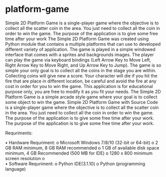 # platform-game
Simple 2D Platform Game  is a single-player game where the objective is to collect all the scatter coin in the area. You just need to collect all the coin in order to win the game. The purpose of the application is to give some free time after your work
The Simple 2D Platform Game was created using Python module that contains a multiple platforms that can use to developed different variety of application. The game is played in a simple windowed interface that comes with a sprites and backgrounds images. The player can play the game via keyboard bindings (Left Arrow Key to Move Left, Right Arrow Key to Move Right, and Up Arrow Key to Jump). The game is so simple your only goal is to collect all the coins in the stage you are within. Collecting coins will give new a score. Your character will die if you hit the fire that are place in different location, be careful and avoid the fire at any cost in order for you to win the game. This application is for educational purpose only, you are free to modify it as you fit your needs. The Simple 2D Platform Game is a simple arcade style game where your goal is to collect some object to win the game.
Simple 2D Platform Game with Source Code is a single-player game where the objective is to collect all the scatter coin in the area. You just need to collect all the coin in order to win the game. The purpose of the application is to give some free time after your work.
The purpose of the application is to give some free time after your work.

Requriments:

•	Hardware Requriment:
o	Microsoft Windows 7/8/10 (32-bit or 64-bit)
o	2 GB RAM minimum, 8 GB RAM recommended
o	1 GB of available disk space minimum, 4 GB Recommended (500 MB for IDE)
o	1280 x 800 minimum screen resolution
o	
•	Software Requriment:
o	Python IDE(3.1.10)
o	Python (programming language)




